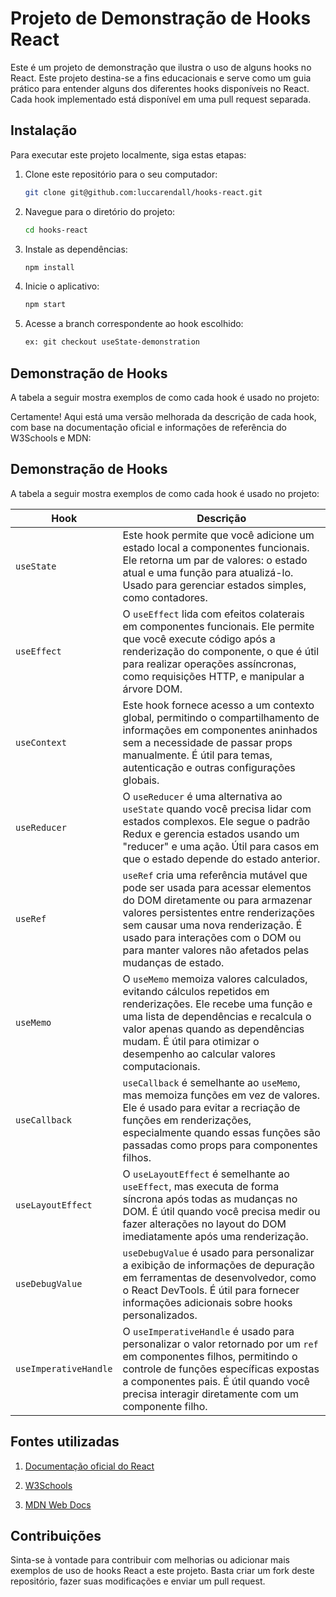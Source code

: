 

# Projeto de Demonstração de Hooks React

Este é um projeto de demonstração que ilustra o uso de alguns hooks no React. Este projeto destina-se a fins educacionais e serve como um guia prático para entender alguns dos diferentes hooks disponíveis no React. Cada hook implementado está disponível em uma pull request separada.

## Instalação

Para executar este projeto localmente, siga estas etapas:

1. Clone este repositório para o seu computador:

   ```bash
   git clone git@github.com:luccarendall/hooks-react.git
   ```

2. Navegue para o diretório do projeto:

   ```bash
   cd hooks-react
   ```

3. Instale as dependências:

   ```bash
   npm install
   ```

4. Inicie o aplicativo:

   ```bash
   npm start
   ```
   
4. Acesse a branch correspondente ao hook escolhido:

   ```bash
   ex: git checkout useState-demonstration
   ```

## Demonstração de Hooks

A tabela a seguir mostra exemplos de como cada hook é usado no projeto:

Certamente! Aqui está uma versão melhorada da descrição de cada hook, com base na documentação oficial e informações de referência do W3Schools e MDN:

## Demonstração de Hooks

A tabela a seguir mostra exemplos de como cada hook é usado no projeto:

| Hook                 | Descrição                                                                     |
|----------------------|-------------------------------------------------------------------------------|
| `useState`           | Este hook permite que você adicione um estado local a componentes funcionais. Ele retorna um par de valores: o estado atual e uma função para atualizá-lo. Usado para gerenciar estados simples, como contadores. |
| `useEffect`          | O `useEffect` lida com efeitos colaterais em componentes funcionais. Ele permite que você execute código após a renderização do componente, o que é útil para realizar operações assíncronas, como requisições HTTP, e manipular a árvore DOM. |
| `useContext`         | Este hook fornece acesso a um contexto global, permitindo o compartilhamento de informações em componentes aninhados sem a necessidade de passar props manualmente. É útil para temas, autenticação e outras configurações globais. |
| `useReducer`         | O `useReducer` é uma alternativa ao `useState` quando você precisa lidar com estados complexos. Ele segue o padrão Redux e gerencia estados usando um "reducer" e uma ação. Útil para casos em que o estado depende do estado anterior. |
| `useRef`             | `useRef` cria uma referência mutável que pode ser usada para acessar elementos do DOM diretamente ou para armazenar valores persistentes entre renderizações sem causar uma nova renderização. É usado para interações com o DOM ou para manter valores não afetados pelas mudanças de estado. |
| `useMemo`            | O `useMemo` memoiza valores calculados, evitando cálculos repetidos em renderizações. Ele recebe uma função e uma lista de dependências e recalcula o valor apenas quando as dependências mudam. É útil para otimizar o desempenho ao calcular valores computacionais. |
| `useCallback`        | `useCallback` é semelhante ao `useMemo`, mas memoiza funções em vez de valores. Ele é usado para evitar a recriação de funções em renderizações, especialmente quando essas funções são passadas como props para componentes filhos. |
| `useLayoutEffect`    | O `useLayoutEffect` é semelhante ao `useEffect`, mas executa de forma síncrona após todas as mudanças no DOM. É útil quando você precisa medir ou fazer alterações no layout do DOM imediatamente após uma renderização. |
| `useDebugValue`      | `useDebugValue` é usado para personalizar a exibição de informações de depuração em ferramentas de desenvolvedor, como o React DevTools. É útil para fornecer informações adicionais sobre hooks personalizados. |
| `useImperativeHandle`| O `useImperativeHandle` é usado para personalizar o valor retornado por um `ref` em componentes filhos, permitindo o controle de funções específicas expostas a componentes pais. É útil quando você precisa interagir diretamente com um componente filho. |

## Fontes utilizadas

1. [Documentação oficial do React](https://legacy.reactjs.org/docs/getting-started.html)

2. [W3Schools](https://www.w3schools.com/react/react_hooks.asp)

3. [MDN Web Docs](https://developer.mozilla.org/en-US/docs/Learn/Tools_and_testing/Client-side_JavaScript_frameworks/React_interactivity_events_state)


## Contribuições

Sinta-se à vontade para contribuir com melhorias ou adicionar mais exemplos de uso de hooks React a este projeto. Basta criar um fork deste repositório, fazer suas modificações e enviar um pull request.
